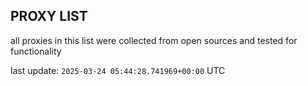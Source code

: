 ## PROXY LIST

all proxies in this list were collected from open sources and tested for functionality

last update: `2025-03-24 05:44:28.741969+00:00` UTC